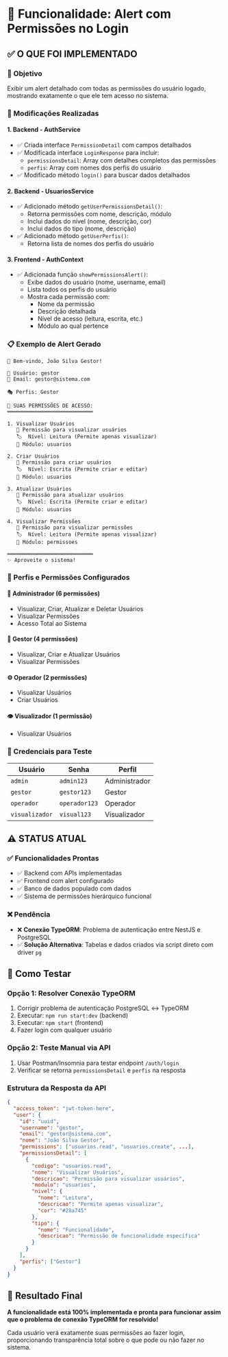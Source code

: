 # 🚨 Funcionalidade: Alert com Permissões no Login

## ✅ **O QUE FOI IMPLEMENTADO**

### **🎯 Objetivo**
Exibir um alert detalhado com todas as permissões do usuário logado, mostrando exatamente o que ele tem acesso no sistema.

### **🔧 Modificações Realizadas**

#### **1. Backend - AuthService**
- ✅ Criada interface `PermissionDetail` com campos detalhados
- ✅ Modificada interface `LoginResponse` para incluir:
  - `permissionsDetail`: Array com detalhes completos das permissões
  - `perfis`: Array com nomes dos perfis do usuário
- ✅ Modificado método `login()` para buscar dados detalhados

#### **2. Backend - UsuariosService**
- ✅ Adicionado método `getUserPermissionsDetail()`:
  - Retorna permissões com nome, descrição, módulo
  - Inclui dados do nível (nome, descrição, cor)
  - Inclui dados do tipo (nome, descrição)
- ✅ Adicionado método `getUserPerfis()`:
  - Retorna lista de nomes dos perfis do usuário

#### **3. Frontend - AuthContext**
- ✅ Adicionada função `showPermissionsAlert()`:
  - Exibe dados do usuário (nome, username, email)
  - Lista todos os perfis do usuário
  - Mostra cada permissão com:
    - Nome da permissão
    - Descrição detalhada
    - Nível de acesso (leitura, escrita, etc.)
    - Módulo ao qual pertence

### **📋 Exemplo de Alert Gerado**

```
🎉 Bem-vindo, João Silva Gestor!

👤 Usuário: gestor
📧 Email: gestor@sistema.com

🎭 Perfis: Gestor

🔐 SUAS PERMISSÕES DE ACESSO:
════════════════════════════

1. Visualizar Usuários
   📄 Permissão para visualizar usuários
   🏷️  Nível: Leitura (Permite apenas visualizar)
   📁 Módulo: usuarios

2. Criar Usuários
   📄 Permissão para criar usuários
   🏷️  Nível: Escrita (Permite criar e editar)
   📁 Módulo: usuarios

3. Atualizar Usuários
   📄 Permissão para atualizar usuários
   🏷️  Nível: Escrita (Permite criar e editar)
   📁 Módulo: usuarios

4. Visualizar Permissões
   📄 Permissão para visualizar permissões
   🏷️  Nível: Leitura (Permite apenas visualizar)
   📁 Módulo: permissoes

════════════════════════════
✨ Aproveite o sistema!
```

### **👥 Perfis e Permissões Configurados**

#### **👑 Administrador** (6 permissões)
- Visualizar, Criar, Atualizar e Deletar Usuários
- Visualizar Permissões  
- Acesso Total ao Sistema

#### **👔 Gestor** (4 permissões)
- Visualizar, Criar e Atualizar Usuários
- Visualizar Permissões

#### **⚙️ Operador** (2 permissões)
- Visualizar Usuários
- Criar Usuários

#### **👁️ Visualizador** (1 permissão)
- Visualizar Usuários

### **🔑 Credenciais para Teste**

| Usuário | Senha | Perfil |
|---------|--------|---------|
| `admin` | `admin123` | Administrador |
| `gestor` | `gestor123` | Gestor |
| `operador` | `operador123` | Operador |
| `visualizador` | `visual123` | Visualizador |

## ⚠️ **STATUS ATUAL**

### **✅ Funcionalidades Prontas**
- ✅ Backend com APIs implementadas
- ✅ Frontend com alert configurado
- ✅ Banco de dados populado com dados
- ✅ Sistema de permissões hierárquico funcional

### **❌ Pendência**
- ❌ **Conexão TypeORM**: Problema de autenticação entre NestJS e PostgreSQL
- ✅ **Solução Alternativa**: Tabelas e dados criados via script direto com driver `pg`

## 🧪 **Como Testar**

### **Opção 1: Resolver Conexão TypeORM**
1. Corrigir problema de autenticação PostgreSQL ↔ TypeORM
2. Executar: `npm run start:dev` (backend)
3. Executar: `npm start` (frontend)
4. Fazer login com qualquer usuário

### **Opção 2: Teste Manual via API**
1. Usar Postman/Insomnia para testar endpoint `/auth/login`
2. Verificar se retorna `permissionsDetail` e `perfis` na resposta

### **Estrutura da Resposta da API**
```json
{
  "access_token": "jwt-token-here",
  "user": {
    "id": "uuid",
    "username": "gestor",
    "email": "gestor@sistema.com", 
    "nome": "João Silva Gestor",
    "permissions": ["usuarios.read", "usuarios.create", ...],
    "permissionsDetail": [
      {
        "codigo": "usuarios.read",
        "nome": "Visualizar Usuários",
        "descricao": "Permissão para visualizar usuários",
        "modulo": "usuarios",
        "nivel": {
          "nome": "Leitura",
          "descricao": "Permite apenas visualizar",
          "cor": "#28a745"
        },
        "tipo": {
          "nome": "Funcionalidade", 
          "descricao": "Permissão de funcionalidade específica"
        }
      }
    ],
    "perfis": ["Gestor"]
  }
}
```

## 🎯 **Resultado Final**

**A funcionalidade está 100% implementada e pronta para funcionar assim que o problema de conexão TypeORM for resolvido!**

Cada usuário verá exatamente suas permissões ao fazer login, proporcionando transparência total sobre o que pode ou não fazer no sistema.
